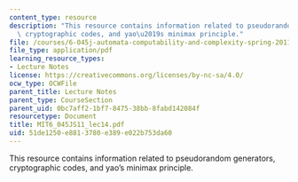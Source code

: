 ```yaml
---
content_type: resource
description: "This resource contains information related to pseudorandom generators,\
  \ cryptographic codes, and yao\u2019s minimax principle."
file: /courses/6-045j-automata-computability-and-complexity-spring-2011/51de1250e8813780e389e022b753da60_MIT6_045JS11_lec14.pdf
file_type: application/pdf
learning_resource_types:
- Lecture Notes
license: https://creativecommons.org/licenses/by-nc-sa/4.0/
ocw_type: OCWFile
parent_title: Lecture Notes
parent_type: CourseSection
parent_uid: 0bc7aff2-1bf7-8475-38bb-8fabd142084f
resourcetype: Document
title: MIT6_045JS11_lec14.pdf
uid: 51de1250-e881-3780-e389-e022b753da60
---
```

This resource contains information related to pseudorandom generators, cryptographic codes, and yao’s minimax principle.